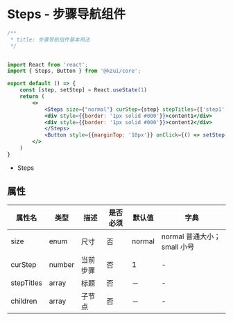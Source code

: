 # Steps - 步骤导航组件

```jsx
/**
 * title: 步骤导航组件基本用法
 */


import React from 'react';
import { Steps, Button } from '@kzui/core';

export default () => {
    const [step, setStep] = React.useState(1)
    return (
        <>
            <Steps size={"normal"} curStep={step} stepTitles={['step1', 'step2']}>
            <div style={{border: '1px solid #000'}}>content1</div>
            <div style={{border: '1px solid #000'}}>content2</div>
            </Steps>
            <Button style={{marginTop: '10px'}} onClick={() => setStep(2)}>下一步</Button>
        </>
    )
}
```

* Steps

## 属性

属性名 | 类型 | 描述 | 是否必须 | 默认值 | 字典 |  
------- | ------- | ------- | ------- | ------- | ------- |
size | enum | 尺寸 | 否 | normal | normal 普通大小；small 小号 |
curStep | number | 当前步骤 | 否 | 1 | - |
stepTitles | array | 标题 | 否 | － | - |
children | array | 子节点 | 否 | － | - |
